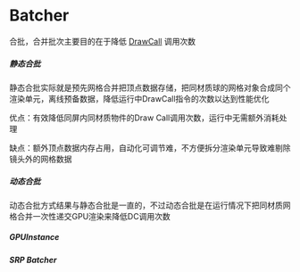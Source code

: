 

# 	Batcher

合批，合并批次主要目的在于降低 [DrawCall](..\BasicTechKownledge~\DRAWCALL.md) 调用次数

##### 静态合批

静态合批实际就是预先网格合并把顶点数据存储，把同材质球的网格对象合成同个渲染单元，离线预备数据，降低运行中DrawCall指令的次数以达到性能优化

优点：有效降低同屏内同材质物件的Draw Call调用次数，运行中无需额外消耗处理

缺点：额外顶点数据内存占用，自动化可调节难，不方便拆分渲染单元导致难剔除镜头外的网格数据

##### 动态合批

动态合批方式结果与静态合批是一直的，不过动态合批是在运行情况下把同材质网格合并一次性递交GPU渲染来降低DC调用次数



##### GPUInstance



##### SRP Batcher



